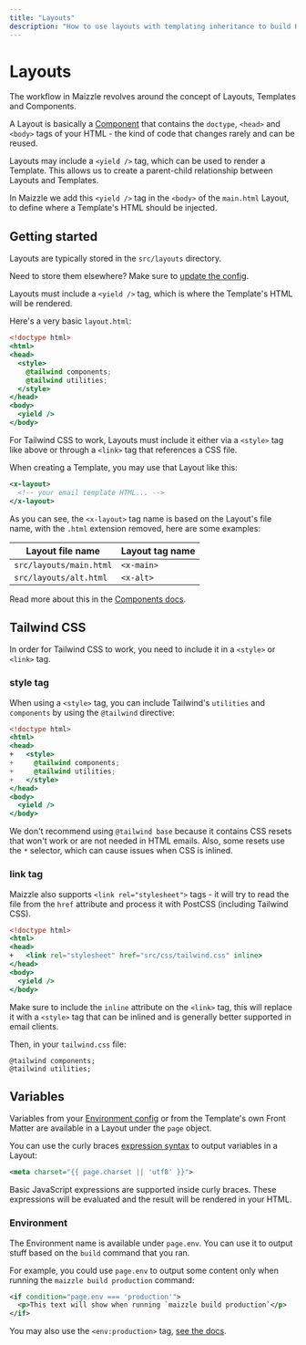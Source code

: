 ```yaml
---
title: "Layouts"
description: "How to use layouts with templating inheritance to build HTML emails in Maizzle."
---
```


# Layouts

The workflow in Maizzle revolves around the concept of Layouts, Templates and Components.

A Layout is basically a [Component](/docs/components) that contains the `doctype`, `<head>` and `<body>` tags of your HTML - the kind of code that changes rarely and can be reused.

Layouts may include a `<yield />` tag, which can be used to render a Template. This allows us to create a parent-child relationship between Layouts and Templates.

In Maizzle we add this `<yield />` tag in the `<body>` of the `main.html` Layout, to define where a Template's HTML should be injected.

## Getting started

Layouts are typically stored in the `src/layouts` directory.

<Alert>Need to store them elsewhere? Make sure to [update the config](/docs/configuration/components#folders).</Alert>

Layouts must include a `<yield />` tag, which is where the Template's HTML will be rendered.

Here's a very basic `layout.html`:

```hbs [src/layouts/layout.html] {10}
<!doctype html>
<html>
<head>
  <style>
    @tailwind components;
    @tailwind utilities;
  </style>
</head>
<body>
  <yield />
</body>
```

<Alert>For Tailwind CSS to work, Layouts must include it either via a `<style>` tag like above or through a `<link>` tag that references a CSS file.</Alert>

When creating a Template, you may use that Layout like this:

```xml [src/templates/example.html]
<x-layout>
  <!-- your email template HTML... -->
</x-layout>
```

As you can see, the `<x-layout>` tag name is based on the Layout's file name, with the `.html` extension removed, here are some examples:

| Layout file name        | Layout tag name |
|-------------------------|-----------------|
| `src/layouts/main.html` | `<x-main>`      |
| `src/layouts/alt.html`  | `<x-alt>`       |

Read more about this in the [Components docs](/docs/components#x-tag).

## Tailwind CSS

In order for Tailwind CSS to work, you need to include it in a `<style>` or `<link>` tag.

### style tag

When using a `<style>` tag, you can include Tailwind's `utilities` and `components` by using the `@tailwind` directive:

```hbs [src/layouts/main.html] diff {4-7}
<!doctype html>
<html>
<head>
+   <style>
+     @tailwind components;
+     @tailwind utilities;
+   </style>
</head>
<body>
  <yield />
</body>
```

<Alert>We don't recommend using `@tailwind base` because it contains CSS resets that won't work or are not needed in HTML emails. Also, some resets use the `*` selector, which can cause issues when CSS is inlined.</Alert>

### link tag

Maizzle also supports `<link rel="stylesheet">` tags - it will try to read the file from the `href` attribute and process it with PostCSS (including Tailwind CSS).

```hbs [src/layouts/main.html] diff {4}
<!doctype html>
<html>
<head>
+   <link rel="stylesheet" href="src/css/tailwind.css" inline>
</head>
<body>
  <yield />
</body>
```

<Alert>Make sure to include the `inline` attribute on the `<link>` tag, this will replace it with a `<style>` tag that can be inlined and is generally better supported in email clients.</Alert>

Then, in your `tailwind.css` file:

```postcss [src/css/tailwind.css]
@tailwind components;
@tailwind utilities;
```

## Variables

Variables from your [Environment config](/docs/environments) or from the Template's own Front Matter are available in a Layout under the `page` object.

You can use the curly braces [expression syntax](/docs/expressions) to output variables in a Layout:

```xml
<meta charset="{{ page.charset || 'utf8' }}">
```

Basic JavaScript expressions are supported inside curly braces. These expressions will be evaluated and the result will be rendered in your HTML.

### Environment

The Environment name is available under `page.env`. You can use it to output stuff based on the `build` command that you ran.

For example, you could use `page.env` to output some content only when running the `maizzle build production` command:

```xml [src/layouts/layout.html]
<if condition="page.env === 'production'">
  <p>This text will show when running `maizzle build production`</p>
</if>
```

<Alert>You may also use the `<env:production>` tag, [see the docs](/docs/tags#env).</Alert>

